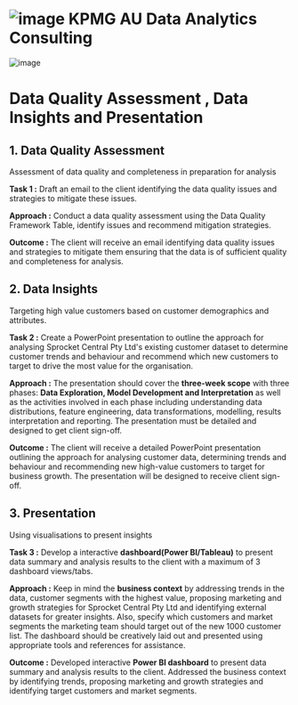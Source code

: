 #  ![image](https://assets.kpmg.com/is/image/kpmg/kpmg-logo-1) KPMG AU Data Analytics Consulting 

![image](https://github.com/manishkr1754/KPMG_AU_Data_Analytics_Consulting/assets/114581035/1edcdfa5-dd9e-4626-aa91-18883ee5e227)


# Data Quality Assessment , Data Insights and Presentation


## 1. Data Quality Assessment
Assessment of data quality and completeness in preparation for analysis

**Task 1 :** Draft an email to the client identifying the data quality issues and strategies to mitigate these issues.

**Approach :** Conduct a data quality assessment using the Data Quality Framework Table, identify issues and recommend mitigation strategies.

**Outcome :** The client will receive an email identifying data quality issues and strategies to mitigate them ensuring that the data is of sufficient quality and completeness for analysis.


## 2. Data Insights
Targeting high value customers based on customer demographics and attributes. 

**Task 2 :** Create a PowerPoint presentation to outline the approach for analysing Sprocket Central Pty Ltd's existing customer dataset to determine customer trends and behaviour and recommend which new customers to target to drive the most value for the organisation. 

**Approach :** The presentation should cover the **three-week scope** with three phases: **Data Exploration, Model Development and Interpretation** as well as the activities involved in each phase including understanding data distributions, feature engineering, data transformations, modelling, results interpretation and reporting. The presentation must be detailed and designed to get client sign-off.

**Outcome :** The client will receive a detailed PowerPoint presentation outlining the approach for analysing customer data, determining trends and behaviour and recommending new high-value customers to target for business growth. The presentation will be designed to receive client sign-off.

## 3. Presentation
Using visualisations to present insights

**Task 3 :** Develop a interactive **dashboard(Power BI/Tableau)** to present data summary and analysis results to the client with a maximum of 3 dashboard views/tabs. 

**Approach :** Keep in mind the **business context** by addressing trends in the data, customer segments with the highest value, proposing marketing and growth strategies for Sprocket Central Pty Ltd and identifying external datasets for greater insights. Also, specify which customers and market segments the marketing team should target out of the new 1000 customer list. The dashboard should be creatively laid out and presented using appropriate tools and references for assistance.

**Outcome :** Developed interactive **Power BI dashboard** to present data summary and analysis results to the client. Addressed the business context by identifying trends, proposing marketing and growth strategies and identifying target customers and market segments.
